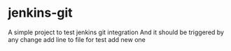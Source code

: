 # jenkins-git
A simple project to test jenkins git integration
And it should be triggered by any change
add line to file for test
add new one 
